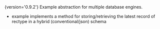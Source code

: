 {version='0.9.2'}
Example abstraction for multiple database engines.

- example implements a method for storing/retrieving the latest record of rectype 
    in a hybrid (conventional/json) schema